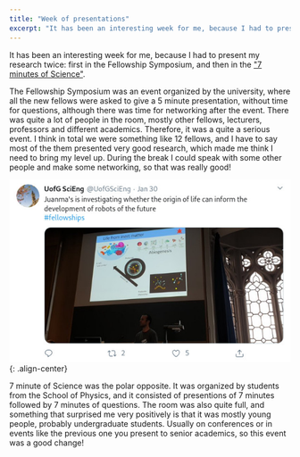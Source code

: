 ```yaml
---
title: "Week of presentations"
excerpt: "It has been an interesting week for me, because I had to present my research twice: first in the Fellowship Symposium, and then in the 7 minutes of Science."
---
```


It has been an interesting week for me, because I had to present my research twice: first in the Fellowship Symposium, and then in the ["7 minutes of Science"](http://www.7minutesofscience.co.uk/).

The Fellowship Symposium was an event organized by the university, where all the new fellows were asked to give a 5 minute presentation, without time for questions, although there was time for networking after the event.
There was quite a lot of people in the room, mostly other fellows, lecturers, professors and different academics. Therefore, it was a quite a serious event.
I think in total we were something like 12 fellows, and I have to say most of the them presented very good research, which made me think I need to bring my level up.
During the break I could speak with some other people and make some networking, so that was really good!

![image-center](/assets/images/fellowsymp.jpeg){: .align-center}

7 minute of Science was the polar opposite. It was organized by students from the School of Physics, and
it consisted of presentions of 7 minutes followed by 7 minutes of questions.
The room was also quite full, and something that surprised me very positively is that it was mostly young people, probably undergraduate students.
Usually on conferences or in events like the previous one you present to senior academics, so this event was a good change!
